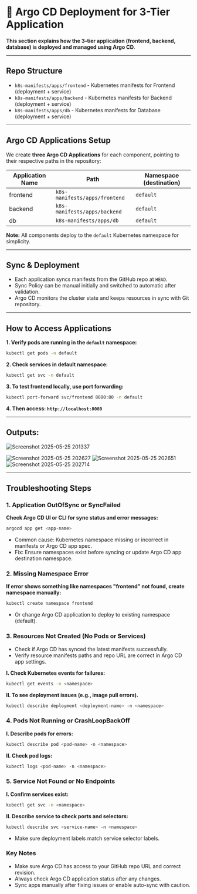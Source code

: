 # 🤖 Argo CD Deployment for 3-Tier Application

**This section explains how the 3-tier application (frontend, backend, database) is deployed and managed using Argo CD**.

---

## Repo Structure

- `k8s-manifests/apps/frontend` - Kubernetes manifests for Frontend (deployment + service)
- `k8s-manifests/apps/backend` - Kubernetes manifests for Backend (deployment + service)
- `k8s-manifests/apps/db` - Kubernetes manifests for Database (deployment + service)

---

## Argo CD Applications Setup

We create **three Argo CD Applications** for each component, pointing to their respective paths in the repository:

| Application Name | Path                             | Namespace (destination) |
|------------------|---------------------------------|------------------------|
| frontend         | `k8s-manifests/apps/frontend`   | `default`              |
| backend          | `k8s-manifests/apps/backend`    | `default`              |
| db               | `k8s-manifests/apps/db`         | `default`              |

**Note:** All components deploy to the `default` Kubernetes namespace for simplicity.

---

## Sync & Deployment

- Each application syncs manifests from the GitHub repo at `HEAD`.
- Sync Policy can be manual initially and switched to automatic after validation.
- Argo CD monitors the cluster state and keeps resources in sync with Git repository.

---

## How to Access Applications

**1. Verify pods are running in the `default` namespace:**

```bash
kubectl get pods -n default
```

**2. Check services in default namespace:**

```bash
kubectl get svc -n default
```

**3. To test frontend locally, use port forwarding:**

```bash
kubectl port-forward svc/frontend 8080:80 -n default
```

**4. Then access: `http://localhost:8080`**

---
## Outputs:
![Screenshot 2025-05-25 201337](https://github.com/user-attachments/assets/07abb512-9aec-4566-86f2-dbb54e6aad5c)

![Screenshot 2025-05-25 202627](https://github.com/user-attachments/assets/6d2d439a-fe04-4980-a23d-456557fce834)
![Screenshot 2025-05-25 202651](https://github.com/user-attachments/assets/535a1ab6-8ccb-41d1-ad92-8dd4fee88d95)
![Screenshot 2025-05-25 202714](https://github.com/user-attachments/assets/198dc179-59ca-463c-8b9f-6a26c0892b7b)

---
## Troubleshooting Steps

### 1. Application OutOfSync or SyncFailed

**Check Argo CD UI or CLI for sync status and error messages:**

```bash
argocd app get <app-name>
```
- Common cause: Kubernetes namespace missing or incorrect in manifests or Argo CD app spec.
- Fix: Ensure namespaces exist before syncing or update Argo CD app destination namespace.

### 2. Missing Namespace Error

**If error shows something like namespaces "frontend" not found, create namespace manually:**

```bash
kubectl create namespace frontend
```
- Or change Argo CD application to deploy to existing namespace (default).

### 3. Resources Not Created (No Pods or Services)

- Check if Argo CD has synced the latest manifests successfully.
- Verify resource manifests paths and repo URL are correct in Argo CD app settings.

**I. Check Kubernetes events for failures:**

```bash
kubectl get events -n <namespace>
```
**II. To see deployment issues (e.g., image pull errors).**

```bash
kubectl describe deployment <deployment-name> -n <namespace>
```


### 4. Pods Not Running or CrashLoopBackOff

**I. Describe pods for errors:**

```bash
kubectl describe pod <pod-name> -n <namespace>
```
**II. Check pod logs:**

```bash
kubectl logs <pod-name> -n <namespace>
```
### 5. Service Not Found or No Endpoints

**I. Confirm services exist:**

```bash
kubectl get svc -n <namespace>
```

**II. Describe service to check ports and selectors:**

```bash
kubectl describe svc <service-name> -n <namespace>
```
- Make sure deployment labels match service selector labels.

### Key Notes
- Make sure Argo CD has access to your GitHub repo URL and correct revision.
- Always check Argo CD application status after any changes.
- Sync apps manually after fixing issues or enable auto-sync with caution.
